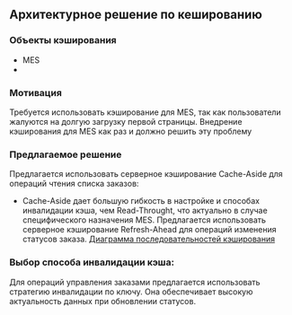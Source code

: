 ## Архитектурное решение по кешированию

### Объекты кэширования
  - MES
  - 
### Мотивация
Требуется использовать кэширование для MES, так как пользователи жалуются на долгую загрузку первой страницы.
Внедрение кэширования для MES как раз и должно решить эту проблему

### Предлагаемое решение
Предлагается использовать серверное кэширование Cache-Aside для операций чтения списка заказов:
  - Cache-Aside дает большую гибкость в настройке и способах инвалидации кэша, чем Read-Throught, что актуально в случае специфического назначения MES.
Предлагается использовать серверное кэширование Refresh-Ahead для операций изменения статусов заказа.
[Диаграмма последовательностей кэширования](../schemes/caching.puml)

### Выбор способа инвалидации кэша:
Для операций управления заказами предлагается использовать стратегию инвалидации по ключу. Она обеспечивает высокую актуальность данных при обновлении статусов.
